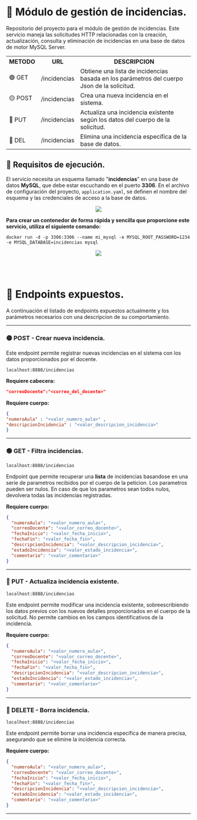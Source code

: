 # 📌 Módulo de gestión de incidencias.
Repositorio del proyecto para el módulo de gestión de incidencias.
Este servicio maneja las solicitudes HTTP relacionadas con la creación, actualización, consulta y eliminación de incidencias en una base de datos de motor MySQL Server.   

<table>
   <tr>
      <th>METODO</th>
      <th>URL</th>
      <th>DESCRIPCION</th>
   </tr>
   <tr>
      <td>🟢 GET</td>
      <td>/incidencias</td>
      <td>Obtiene una lista de incidencias basada en los parámetros del cuerpo Json de la solicitud.</td>
   </tr>
   <tr>
      <td>🟡 POST</td>
      <td>/incidencias</td>
      <td>Crea una nueva incidencia en el sistema.</td>
   </tr>
   <tr>
      <td>🔵 PUT</td>
      <td>/incidencias</td>
      <td>Actualiza una incidencia existente según los datos del cuerpo de la solicitud.</td>
   </tr>
   <tr>
      <td>🔴 DEL</td>
      <td>/incidencias</td>
      <td>Elimina una incidencia específica de la base de datos.</td>
   </tr>
</table>

## 🔹 Requisitos de ejecución.
El servicio necesita un esquema llamado "**incidencias**" en una base de datos **MySQL**, que debe estar escuchando en el puerto **3306**. En el archivo de configuración del proyecto, `application.yaml`, se definen el nombre del esquema y las credenciales de acceso a la base de datos.

<p align="center">
   <img src="https://github.com/user-attachments/assets/ab96e2e9-29fd-4182-b6dd-dfd06b9f966b">
</p>

**Para crear un contenedor de forma rápida y sencilla que proporcione este servicio, utiliza el siguiente comando:**
```docker
docker run -d -p 3306:3306 --name mi_mysql -e MYSQL_ROOT_PASSWORD=1234 -e MYSQL_DATABASE=incidencias mysql
```

<p align="center">
   <img src="https://github.com/user-attachments/assets/f9ee69fb-669e-4008-922e-e3458b6340af">
</p>

<br/>
<br/>

# 📌 Endpoints expuestos.
A continuación el listado de endpoints expuestos actualmente y los parámetros necesarios con una descripcion de su comportamiento.
   
---
   
### 🟡 POST - Crear nueva incidencia.
Este endpoint permite registrar nuevas incidencias en el sistema con los datos proporcionados por el docente.
```
localhost:8888/incidencias
```

<!--El endpoint para añadir una nueva incidencia al sistema requiere lo siguiente:

1. **Cabecera (header):** Debe incluir el correo del docente que realiza la señalización, bajo el campo `correo-docente`.   
2. **Cuerpo de la petición (body):** Debe incluir los siguientes datos:
      - `numeroAula`: El número del aula donde se ha detectado la incidencia.
      - `descripcionIncidencia`: La descripción de la incidencia detectada. -->


   
**Requiere cabecera:**
```json
"correoDocente":"<correo_del_docente>"
```
**Requiere cuerpo:**
```json
{   
"numeroAula" : "<valor_numero_aula>" ,
"descripcionIncidencia" : "<valor_descripcion_incidencia>"
}
```
      
---    
    
### 🟢 GET - Filtra incidencias.
```
localhost:8888/incidencias
```
Endpoint que permite recuperar una **lista** de incidencias basandose en una serie de parametros recibidos por el cuerpo de la peticion. Los parametros pueden ser nulos. En caso de que los parametros sean todos nulos, devolvera todas las incidencias registradas.  
   
**Requiere cuerpo:**
```json
{
  "numeroAula": "<valor_numero_aula>",
  "correoDocente": "<valor_correo_docente>",
  "fechaInicio": "<valor_fecha_inicio>",
  "fechaFin": "<valor_fecha_fin>",
  "descripcionIncidencia": "<valor_descripcion_incidencia>",
  "estadoIncidencia": "<valor_estado_incidencia>",
  "comentario": "<valor_comentario>"
}

```
      
---    
    
### 🔵 PUT - Actualiza incidencia existente.
```
localhost:8888/incidencias
```
Este endpoint permite modificar una incidencia existente, sobreescribiendo los datos previos con los nuevos detalles proporcionados en el cuerpo de la solicitud. No permite cambios en los campos identificativos de la incidencia.
   
**Requiere cuerpo:**
```json
{
  "numeroAula": "<valor_numero_aula>",
  "correoDocente": "<valor_correo_docente>",
  "fechaInicio": "<valor_fecha_inicio>",
  "fechaFin": "<valor_fecha_fin>",
  "descripcionIncidencia": "<valor_descripcion_incidencia>",
  "estadoIncidencia": "<valor_estado_incidencia>",
  "comentario": "<valor_comentario>"
}
```
         
---    
     
    
### 🔴 DELETE - Borra incidencia.
```
localhost:8888/incidencias
```
Este endpoint permite borrar una incidencia específica de manera precisa, asegurando que se elimine la incidencia correcta.
   
**Requiere cuerpo:**
```json
{
  "numeroAula": "<valor_numero_aula>",
  "correoDocente": "<valor_correo_docente>",
  "fechaInicio": "<valor_fecha_inicio>",
  "fechaFin": "<valor_fecha_fin>",
  "descripcionIncidencia": "<valor_descripcion_incidencia>",
  "estadoIncidencia": "<valor_estado_incidencia>",
  "comentario": "<valor_comentario>"
}

```
    
---    
    



